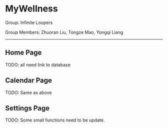 # MyWellness

Group: Infinite Loopers

Group Members: Zhuoran Liu, Tongze Mao, Yongqi Liang

---

## Home Page

TODO: all need link to database

## Calendar Page

TODO: Same as above

## Settings Page

TODO: Some small functions need to be update.


